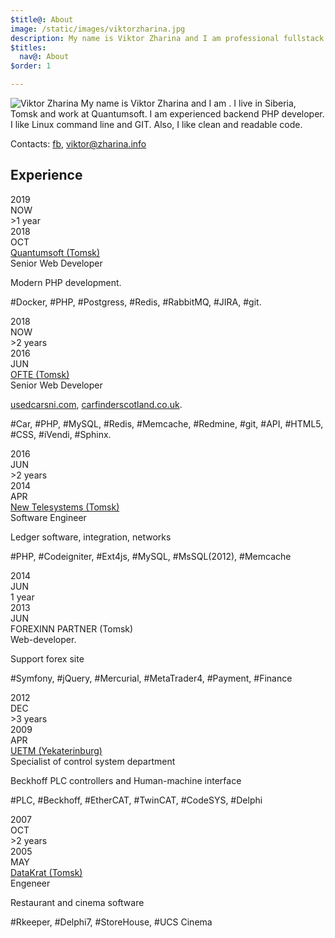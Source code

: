 ```yaml
---
$title@: About
image: /static/images/viktorzharina.jpg
description: My name is Viktor Zharina and I am professional fullstack web-developer. I am 31 it seems to me GIT is the best tool ever. Write on PHP, JS, HTML, CSS
$titles:
  nav@: About
$order: 1

---
```

<img src="/static/images/viktorzharina.jpg" alt="Viktor Zharina" class="about-photo" />
My name is Viktor Zharina and I am <script type="text/javascript">var b = new Date('1986-12-28'); var t = Date.now() - b.getTime(); var a = new Date(t); document.write(Math.abs(a.getUTCFullYear() - 1970));
</script>. I live in Siberia, Tomsk and work at Quantumsoft.
I am experienced backend PHP developer. I like Linux command line and GIT. Also, I like clean and readable code.

Contacts: [fb](https://www.facebook.com/viktor.zharina), viktor@zharina.info

## Experience

<div class="timeline">
    <div class="row">
        <div class="points">
            <div class="point">
                <div class="year">2019</div>
                <div class="month">NOW</div>
            </div>
            <div class="line__solid"></div>
            <div class="point__interval">
                <div class="year">>1 year</div>
            </div>
            <div class="line__solid"></div>
            <div class="point">
                <div class="year">2018</div>
                <div class="month">OCT</div>
            </div>
            <div class="line__grey"></div>
        </div>
        <div class="details">
            <div class="details__title--main"><a href="//oft-e.com">Quantumsoft (Tomsk)</a></div>
            <div class="details__title--sub">Senior Web Developer</div>
            <p class="details__text">Modern PHP development.</p>
            <p class="details__skill">#Docker, #PHP, #Postgress, #Redis, #RabbitMQ, #JIRA, #git.</p>
        </div>
    </div>
    <div class="row">
        <div class="points">
            <div class="point">
                <div class="year">2018</div>
                <div class="month">NOW</div>
            </div>
            <div class="line__solid"></div>
            <div class="point__interval">
                <div class="year">>2 years</div>
            </div>
            <div class="line__solid"></div>
            <div class="point">
                <div class="year">2016</div>
                <div class="month">JUN</div>
            </div>
            <div class="line__grey"></div>
        </div>
        <div class="details">
            <div class="details__title--main"><a href="//oft-e.com">OFTE (Tomsk)</a></div>
            <div class="details__title--sub">Senior Web Developer</div>
            <p class="details__text"><a href="//usedcarsni.com">usedcarsni.com</a>, <a href="//carfinderscotland.co.uk">carfinderscotland.co.uk</a>.
            <p class="details__skill">#Car, #PHP, #MySQL, #Redis, #Memcache, #Redmine, #git, #API, #HTML5, #CSS, #iVendi, #Sphinx.</p>
        </div>
    </div>
    <div class="row">
        <div class="points">
            <div class="point">
                <div class="year">2016</div>
                <div class="month">JUN</div>
            </div>
            <div class="line__solid"></div>
            <div class="point__interval">
                <div class="year">>2 years</div>
            </div>
            <div class="line__solid"></div>
            <div class="point">
                <div class="year">2014</div>
                <div class="month">APR</div>
            </div>
            <div class="line__grey"></div>
        </div>
        <div class="details">
            <div class="details__title--main"><a href="//nts.su">New Telesystems (Tomsk)</a></div>
            <div class="details__title--sub">Software Engineer</div>
            <p class="details__text">Ledger software, integration, networks</p>
            <p class="details__skill">#PHP, #Codeigniter, #Ext4js, #MySQL, #MsSQL(2012), #Memcache</p>
        </div>
    </div>
    <div class="row">
        <div class="points">
            <div class="point">
                <div class="year">2014</div>
                <div class="month">JUN</div>
            </div>
            <div class="line__solid"></div>
            <div class="point__interval">
                <div class="year">1 year</div>
            </div>
            <div class="line__solid"></div>
            <div class="point">
                <div class="year">2013</div>
                <div class="month">JUN</div>
            </div>
            <div class="line__grey"></div>
        </div>
        <div class="details">
            <div class="details__title--main">FOREXINN PARTNER (Tomsk)</div>
            <div class="details__title--sub">Web-developer.</div>
            <p class="details__text">Support forex site</p>
            <p class="details__skill">#Symfony, #jQuery, #Mercurial, #MetaTrader4, #Payment, #Finance</p>
        </div>
    </div>
    <div class="row">
        <div class="points">
            <div class="point">
                <div class="year">2012</div>
                <div class="month">DEC</div>
            </div>
            <div class="line__solid"></div>
            <div class="point__interval">
                <div class="year">>3 years</div>
            </div>
            <div class="line__solid"></div>
            <div class="point">
                <div class="year">2009</div>
                <div class="month">APR</div>
            </div>
            <div class="line__grey"></div>
        </div>
        <div class="details">
            <div class="details__title--main"><a href="http://uetm.ru/en">UETM (Yekaterinburg)</a></div>
            <div class="details__title--sub">Specialist of control system department</div>
            <p class="details__text">Beckhoff PLC controllers and Human-machine interface</p>
            <p class="details__skill">#PLC, #Beckhoff, #EtherCAT, #TwinCAT, #CodeSYS, #Delphi</p>
        </div>
    </div>
    <div class="row">
        <div class="points">
            <div class="point">
                <div class="year">2007</div>
                <div class="month">OCT</div>
            </div>
            <div class="line__solid"></div>
            <div class="point__interval">
                <div class="year">>2 years</div>
            </div>
            <div class="line__solid"></div>
            <div class="point">
                <div class="year">2005</div>
                <div class="month">MAY</div>
            </div>
        </div>
        <div class="details">
            <div class="details__title--main"><a href="//datakrat.com">DataKrat (Tomsk)</a></div>
            <div class="details__title--sub">Engeneer</div>
            <p class="details__text">Restaurant and cinema software</p>
            <p class="details__skill">#Rkeeper, #Delphi7, #StoreHouse, #UCS Cinema</p>
        </div>
    </div>
</div>
